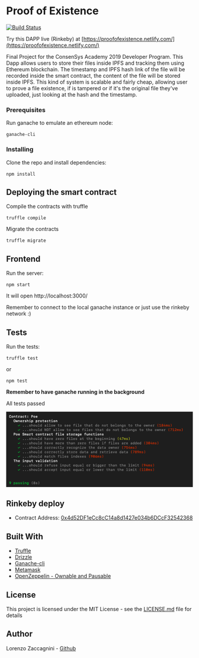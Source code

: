 # Proof of Existence
[![Build Status](https://travis-ci.org/LorenzoZaccagnini/proof-of-existence-dapp.svg?branch=master)](https://travis-ci.org/LorenzoZaccagnini/proof-of-existence-dapp)

Try this DAPP live (Rinkeby) at [https://proofofexistence.netlify.com/](https://proofofexistence.netlify.com/)

Final Project for the ConsenSys Academy 2019 Developer Program. This Dapp allows users to store their files inside IPFS and tracking them using Ethereum blockchain. The timestamp and IPFS hash link of the file will be recorded inside the smart contract, the content of the file will be stored inside IPFS.
This kind of system is scalable and fairly cheap, allowing user to prove a file existence, if is tampered or if it's the original file they've uploaded, just looking at the hash and the timestamp.



### Prerequisites

Run ganache to emulate an ethereum node:
```
ganache-cli
```

### Installing


Clone the repo and install dependencies:
```
npm install
```

## Deploying the smart contract

Compile the contracts with truffle
```
truffle compile
```
Migrate the contracts
```
truffle migrate
```

## Frontend
Run the server:
```
npm start
```
It will open http://localhost:3000/

Remember to connect to the local ganache instance or just use the rinkeby network :)


## Tests

Run the tests:
```
truffle test
```
or

```
npm test
```

**Remember to have ganache running in the background**

All tests passed


![tests](tests.png)
## Rinkeby deploy

* Contract Address: [0x4d52DF1eCc8cC14a8d1427e034b6DCcF32542368](https://rinkeby.etherscan.io/address/0x4d52DF1eCc8cC14a8d1427e034b6DCcF32542368)



## Built With

* [Truffle](https://truffleframework.com/docs/truffle/overview)
* [Drizzle](https://truffleframework.com/docs/drizzle/react/react-integration)
* [Ganache-cli](https://truffleframework.com/docs/ganache/overview)
* [Metamask](https://metamask.io/)
* [OpenZeppelin - Ownable and Pausable](https://github.com/OpenZeppelin/openzeppelin-solidity/)


## License

This project is licensed under the MIT License - see the [LICENSE.md](LICENSE.md) file for details


## Author

Lorenzo Zaccagnini - [Github](https://github.com/LorenzoZaccagnini)
